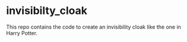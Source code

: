 # invisibilty_cloak
This repo contains the code to create an invisibility cloak like the one in Harry Potter. 
